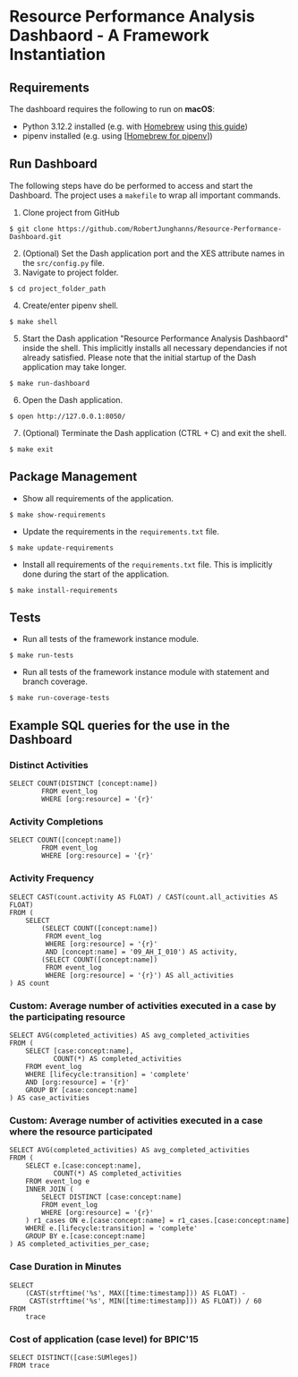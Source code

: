 # Resource Performance Analysis Dashbaord - A Framework Instantiation

## Requirements
The dashboard requires the following to run on **macOS**:

- Python 3.12.2 installed (e.g. with [Homebrew](https://brew.sh/#install) using [this guide](https://docs.python-guide.org/starting/install3/osx/))
- pipenv installed (e.g. using [[Homebrew for pipenv](https://formulae.brew.sh/formula/pipenv)])

## Run Dashboard
The following steps have do be performed to access and start the Dashboard. The project uses a `makefile` to wrap all important commands.

1. Clone project from GitHub
```
$ git clone https://github.com/RobertJunghanns/Resource-Performance-Dashboard.git
```
2. (Optional) Set the Dash application port and the XES attribute names in the `src/config.py` file.
3. Navigate to project folder.
```
$ cd project_folder_path
```
4. Create/enter pipenv shell.
```
$ make shell
```
5. Start the Dash application "Resource Performance Analysis Dashbaord" inside the shell. This implicitly installs all necessary dependancies if not already satisfied. Please note that the initial startup of the Dash application may take longer.
```
$ make run-dashboard
```
6. Open the Dash application.
```
$ open http://127.0.0.1:8050/
```
7. (Optional) Terminate the Dash application (CTRL + C) and exit the shell.
```
$ make exit
```

## Package Management
- Show all requirements of the application.
```
$ make show-requirements
```
- Update the requirements in the `requirements.txt` file.
```
$ make update-requirements
```
- Install all requirements of the `requirements.txt` file. This is implicitly done during the start of the application.
```
$ make install-requirements
```

## Tests
- Run all tests of the framework instance module.
```
$ make run-tests
```
- Run all tests of the framework instance module with statement and branch coverage.
```
$ make run-coverage-tests
```

## Example SQL queries for the use in the Dashboard
### Distinct Activities
```
SELECT COUNT(DISTINCT [concept:name])
        FROM event_log
        WHERE [org:resource] = '{r}'
```
### Activity Completions
```
SELECT COUNT([concept:name])
        FROM event_log
        WHERE [org:resource] = '{r}'
```
### Activity Frequency
```
SELECT CAST(count.activity AS FLOAT) / CAST(count.all_activities AS FLOAT)
FROM (
    SELECT
        (SELECT COUNT([concept:name])
         FROM event_log
         WHERE [org:resource] = '{r}'
         AND [concept:name] = '09_AH_I_010') AS activity,
        (SELECT COUNT([concept:name])
         FROM event_log
         WHERE [org:resource] = '{r}') AS all_activities
) AS count
```

### Custom: Average number of activities executed in a case by the participating resource
```
SELECT AVG(completed_activities) AS avg_completed_activities
FROM (
    SELECT [case:concept:name], 
           COUNT(*) AS completed_activities
    FROM event_log
    WHERE [lifecycle:transition] = 'complete'
    AND [org:resource] = '{r}'
    GROUP BY [case:concept:name]
) AS case_activities
```
### Custom: Average number of activities executed in a case where the resource participated
```
SELECT AVG(completed_activities) AS avg_completed_activities
FROM (
    SELECT e.[case:concept:name], 
           COUNT(*) AS completed_activities
    FROM event_log e
    INNER JOIN (
        SELECT DISTINCT [case:concept:name]
        FROM event_log
        WHERE [org:resource] = '{r}'
    ) r1_cases ON e.[case:concept:name] = r1_cases.[case:concept:name]
    WHERE e.[lifecycle:transition] = 'complete'
    GROUP BY e.[case:concept:name]
) AS completed_activities_per_case;
```
### Case Duration in Minutes
```
SELECT
    (CAST(strftime('%s', MAX([time:timestamp])) AS FLOAT) - 
     CAST(strftime('%s', MIN([time:timestamp])) AS FLOAT)) / 60
FROM
    trace
```

### Cost of application (case level) for BPIC'15
```
SELECT DISTINCT([case:SUMleges])
FROM trace
```

